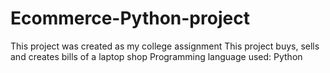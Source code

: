 # Ecommerce-Python-project
This project was created as my college assignment 
This project buys, sells and creates bills of a laptop shop 
Programming language used: Python
